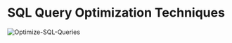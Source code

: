 # SQL Query Optimization Techniques

![Optimize-SQL-Queries](https://github.com/danvuk567/SQL-Best-Practices/blob/main/images/Optimize-SQL-Queries.jpg?raw=true)

